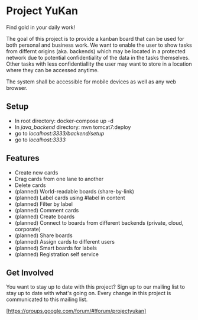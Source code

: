 # Project YuKan
Find gold in your daily work!

The goal of this project is to provide a kanban board that can be used for both personal and business work. We want to enable the user to show tasks from differnt origins (aka. backends) which may be located in a protected network due to potential confidentiality of the data in the tasks themselves. Other tasks with less confidentiallity the user may want to store in a location where they can be accessed anytime.

The system shall be accessible for mobile devices as well as any web browser.

## Setup
- In root directory: docker-compose up -d
- In *java_backend* directory: mvn tomcat7:deploy
- go to *localhost:3333/backend/setup*
- go to *localhost:3333*

## Features
- Create new cards
- Drag cards from one lane to another
- Delete cards
- (planned) World-readable boards (share-by-link)
- (planned) Label cards using #label in content
- (planned) Filter by label
- (planned) Comment cards
- (planned) Create boards
- (planned) Connect to boards from different backends (private, cloud, corporate)
- (planned) Share boards
- (planned) Assign cards to different users
- (planned) Smart boards for labels
- (planned) Registration self service

## Get Involved
You want to stay up to date with this project? Sign up to our mailing list to stay up to date with what's going on. Every change in this project is communicated to this mailing list.

[https://groups.google.com/forum/#!forum/projectyukan]
